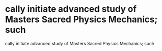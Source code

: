 # cally initiate advanced study of Masters Sacred Physics Mechanics; such

cally initiate advanced study of Masters Sacred Physics Mechanics; such
